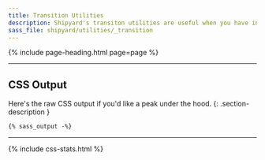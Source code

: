 ```yaml
---
title: Transition Utilities
description: Shipyard's transiton utilities are useful when you have interactive elements that would benefit from smooth transitions as it changes state.
sass_file: shipyard/utilities/_transition
---
```


{% include page-heading.html page=page %}

---

## CSS Output
Here's the raw CSS output if you'd like a peak under the hood.
{: .section-description }

```css
{% sass_output -%}
```

---

{% include css-stats.html %}
